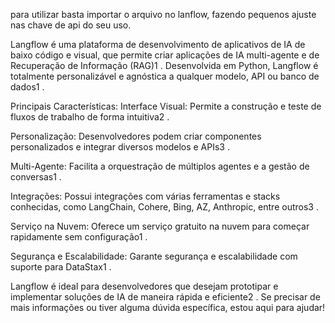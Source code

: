 para utilizar basta importar o arquivo no lanflow, fazendo pequenos ajuste nas chave de api do seu uso.


Langflow é uma plataforma de desenvolvimento de aplicativos de IA de baixo código e visual, que permite criar aplicações de IA multi-agente e de Recuperação de Informação (RAG)1
. Desenvolvida em Python, Langflow é totalmente personalizável e agnóstica a qualquer modelo, API ou banco de dados1
.

Principais Características:
Interface Visual: Permite a construção e teste de fluxos de trabalho de forma intuitiva2
.

Personalização: Desenvolvedores podem criar componentes personalizados e integrar diversos modelos e APIs3
.

Multi-Agente: Facilita a orquestração de múltiplos agentes e a gestão de conversas1
.

Integrações: Possui integrações com várias ferramentas e stacks conhecidas, como LangChain, Cohere, Bing, AZ, Anthropic, entre outros3
.

Serviço na Nuvem: Oferece um serviço gratuito na nuvem para começar rapidamente sem configuração1
.

Segurança e Escalabilidade: Garante segurança e escalabilidade com suporte para DataStax1
.

Langflow é ideal para desenvolvedores que desejam prototipar e implementar soluções de IA de maneira rápida e eficiente2
. Se precisar de mais informações ou tiver alguma dúvida específica, estou aqui para ajudar!

